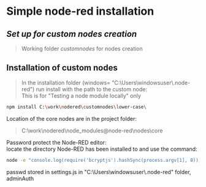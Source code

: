# Simple node-red installation

## _Set up for custom nodes creation_

> Working folder _customnodes_
> for nodes creation

## Installation of custom nodes

> In the installation folder (windows= "C:\Users\windowsuser\\.node-red") run install with the path to the custom node:  
> This is for "Testing a node module locally" only

```sh
npm install C:\work\nodered\customnodes\lower-case\
```

Location of the core nodes are in the project folder:

> C:\work\nodered\node_modules\@node-red\nodes\core

Password protect the Node-RED editor:  
locate the directory Node-RED has been installed to and use the command:

```sh
node -e "console.log(require('bcryptjs').hashSync(process.argv[1], 8));" your-password-here
```

passwd stored in settings.js in "C:\Users\windowsuser\\.node-red" folder, adminAuth
